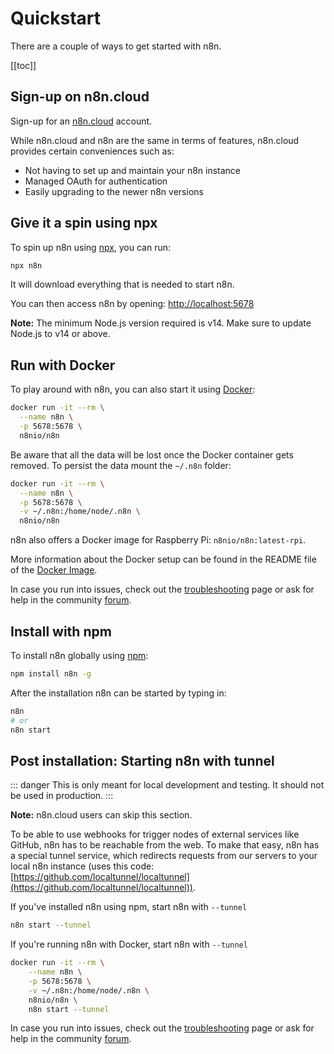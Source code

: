 # Quickstart

There are a couple of ways to get started with n8n.

[[toc]]

## Sign-up on n8n.cloud

Sign-up for an [n8n.cloud](https://www.n8n.cloud/) account.

While n8n.cloud and n8n are the same in terms of features, n8n.cloud provides certain conveniences such as:
- Not having to set up and maintain your n8n instance
- Managed OAuth for authentication
- Easily upgrading to the newer n8n versions

## Give it a spin using npx

To spin up n8n using [npx](../reference/glossary.md#npx), you can run:

```bash
npx n8n
```

It will download everything that is needed to start n8n.

You can then access n8n by opening:
[http://localhost:5678](http://localhost:5678)

**Note:** The minimum Node.js version required is v14. Make sure to update Node.js to v14 or above.

## Run with Docker

To play around with n8n, you can also start it using [Docker](../reference/glossary.md#docker):

```bash
docker run -it --rm \
  --name n8n \
  -p 5678:5678 \
  n8nio/n8n
```

Be aware that all the data will be lost once the Docker container gets removed. To
persist the data mount the `~/.n8n` folder:

```bash
docker run -it --rm \
  --name n8n \
  -p 5678:5678 \
  -v ~/.n8n:/home/node/.n8n \
  n8nio/n8n
```

n8n also offers a Docker image for Raspberry Pi: `n8nio/n8n:latest-rpi`.

More information about the Docker setup can be found in the README file of the
[Docker Image](https://github.com/n8n-io/n8n/blob/master/docker/images/n8n/README.md).

In case you run into issues, check out the [troubleshooting](../reference/troubleshooting.md) page or ask for help in the community [forum](https://community.n8n.io/).

## Install with npm

To install n8n globally using [npm](../reference/glossary.md#npm):

```bash
npm install n8n -g
```

After the installation n8n can be started by typing in:

```bash
n8n
# or
n8n start
```

## Post installation: Starting n8n with tunnel

::: danger
This is only meant for local development and testing. It should not be used in production.
:::

**Note:** n8n.cloud users can skip this section.

To be able to use webhooks for trigger nodes of external services like GitHub, n8n has to be reachable from the web. To make that easy, n8n has a special tunnel service, which redirects requests from our servers to your local n8n instance (uses this code: [https://github.com/localtunnel/localtunnel](https://github.com/localtunnel/localtunnel)).

If you've installed n8n using npm, start n8n with `--tunnel`

```bash
n8n start --tunnel
```

If you're running n8n with Docker, start n8n with `--tunnel`

```bash
docker run -it --rm \
	--name n8n \
	-p 5678:5678 \
	-v ~/.n8n:/home/node/.n8n \
	n8nio/n8n \
	n8n start --tunnel
```

In case you run into issues, check out the [troubleshooting](../reference/troubleshooting.md) page or ask for help in the community [forum](https://community.n8n.io/).
